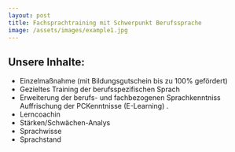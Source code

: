 ```yaml
---
layout: post
title: Fachsprachtraining mit Schwerpunkt Berufssprache
image: /assets/images/example1.jpg
---
```

## Unsere Inhalte:

- Einzelmaßnahme (mit Bildungsgutschein bis zu 100% gefördert)
- Gezieltes Training der berufsspezifischen Sprach 
- Erweiterung der berufs- und fachbezogenen Sprachkenntniss Auffrischung der PCKenntnisse (E-Learning) .
- Lerncoachin 
- Stärken/Schwächen-Analys
- Sprachwisse
- Sprachstand


